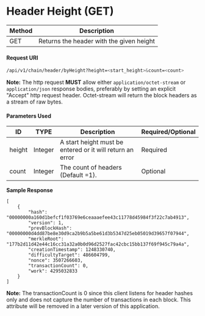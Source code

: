 # Header Height (GET)

| Method | Description                              |
| ------ | ---------------------------------------- |
| GET    | Returns the header with the given height |

#### Request URI

```bash
/api/v1/chain/header/byHeight?height=<start_height>&count=<count>
```

**Note:** The http request **MUST** allow either `application/octet-stream` or `application/json` response bodies, preferably by setting an explicit "Accept" http request header. Octet-stream will return the block headers as a stream of raw bytes.

#### Parameters Used

| ID     | TYPE    | Description                                               | Required/Optional |
| ------ | ------- | --------------------------------------------------------- | ----------------- |
| height | Integer | A start height must be entered or it will return an error | Required          |
| count  | Integer | The count of headers (Default =1).                        | Optional          |

**Sample Response**

```
[
    {
        "hash": "00000000a160d1befcf1f03769e6ceaaaefee43c11778d45984f3f22c7ab4913",
        "version": 1,
        "prevBlockHash": "00000000d4dd87be8e30d9ca2b9b5a5be61d3b5347d25eb05019d39657f07944",
        "merkleRoot": "177b2d11d42e44c16cc31a32a0b0d96d2527fac42cbc15bb137f69f945c79a4a",
        "creationTimestamp": 1248330740,
        "difficultyTarget": 486604799,
        "nonce": 3507266603,
        "transactionCount": 0,
        "work": 4295032833
    }
]
```

**Note:** The transactionCount is 0 since this client listens for header hashes only and does not capture the number of transactions in each block. This attribute will be removed in a later version of this application.
